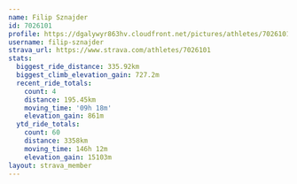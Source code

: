```yaml
---
name: Filip Sznajder
id: 7026101
profile: https://dgalywyr863hv.cloudfront.net/pictures/athletes/7026101/2123836/19/large.jpg
username: filip-sznajder
strava_url: https://www.strava.com/athletes/7026101
stats:
  biggest_ride_distance: 335.92km
  biggest_climb_elevation_gain: 727.2m
  recent_ride_totals:
    count: 4
    distance: 195.45km
    moving_time: '09h 18m'
    elevation_gain: 861m
  ytd_ride_totals:
    count: 60
    distance: 3358km
    moving_time: 146h 12m
    elevation_gain: 15103m
layout: strava_member
--- 
```

